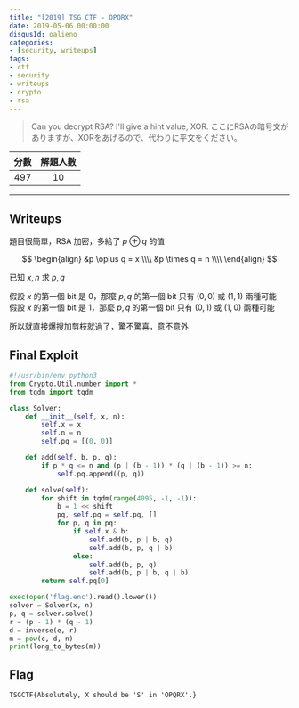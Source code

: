 ```yaml
---
title: "[2019] TSG CTF - OPQRX"
date: 2019-05-06 00:00:00
disqusId: oalieno
categories:
- [security, writeups]
tags:
- ctf
- security
- writeups
- crypto
- rsa
---
```


> Can you decrypt RSA? I'll give a hint value, XOR.
> ここにRSAの暗号文がありますが、XORをあげるので、代わりに平文をください。

| 分數 | 解題人數 |
| :-: | :-: |
| 497 | 10 |

---

## Writeups

題目很簡單，RSA 加密，多給了 $p \oplus q$ 的值 

$$
\begin{align}
&p \oplus q = x \\\\
&p \times q = n \\\\
\end{align}
$$

已知 $x, n$ 求 $p, q$  

假設 $x$ 的第一個 bit 是 0，那麼 $p, q$ 的第一個 bit 只有 $(0, 0)$ 或 $(1, 1)$ 兩種可能  
假設 $x$ 的第一個 bit 是 1，那麼 $p, q$ 的第一個 bit 只有 $(0, 1)$ 或 $(1, 0)$ 兩種可能

所以就直接爆搜加剪枝就過了，驚不驚喜，意不意外

## Final Exploit

```python
#!/usr/bin/env python3
from Crypto.Util.number import *
from tqdm import tqdm

class Solver:
	def __init__(self, x, n):
		self.x = x
		self.n = n
		self.pq = [(0, 0)]

	def add(self, b, p, q):
		if p * q <= n and (p | (b - 1)) * (q | (b - 1)) >= n:
			self.pq.append((p, q))

	def solve(self):
		for shift in tqdm(range(4095, -1, -1)):
			b = 1 << shift
			pq, self.pq = self.pq, []
			for p, q in pq:
				if self.x & b:
					self.add(b, p | b, q)
					self.add(b, p, q | b)
				else:
					self.add(b, p, q)
					self.add(b, p | b, q | b)
		return self.pq[0]

exec(open('flag.enc').read().lower())
solver = Solver(x, n)
p, q = solver.solve()
r = (p - 1) * (q - 1)
d = inverse(e, r)
m = pow(c, d, n)
print(long_to_bytes(m))
```

## Flag

```
TSGCTF{Absolutely, X should be 'S' in 'OPQRX'.}
```

[^1]:
	https://furutsuki.hatenablog.com/entry/2019/05/05/163313#Crypto-497pts-10-Solves-OPQRX
